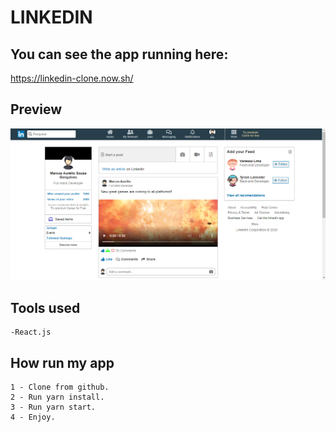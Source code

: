 # LINKEDIN

## You can see the app running here:
 
https://linkedin-clone.now.sh/

## Preview

![Optional Text](/src/Assets/preview.PNG)

## Tools used
```
-React.js
```
## How run my app

```
1 - Clone from github.
2 - Run yarn install.
3 - Run yarn start.
4 - Enjoy.
```
